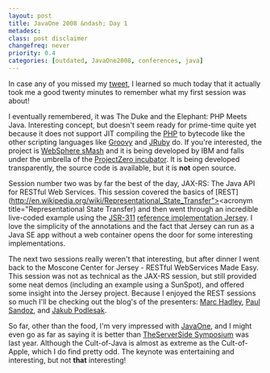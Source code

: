 ```yaml
---
layout: post
title: JavaOne 2008 &ndash; Day 1
metadesc: 
class: post disclaimer
changefreq: never
priority: 0.4
categories: [outdated, JavaOne2008, conferences, java]
---
```

In case any of you missed my [tweet](http://twitter.com/edelabar/statuses/805133233), 
I learned so much today that it actually took me a good twenty minutes to remember what my first 
session was about!

I eventually remembered, it was The Duke and the Elephant: PHP Meets 
Java.  Interesting concept, but doesn't seem ready for prime-time quite yet because it does not 
support JIT compiling the 
[PHP](http://www.php.net/) to bytecode like the other 
scripting languages like [Groovy](http://groovy.codehaus.org/) and 
[JRuby](http://jruby.codehaus.org/) do.  If you're interested, the project is 
[WebSphere sMash](http://www-306.ibm.com/software/webservers/smash/) and it is being developed by 
IBM and falls under the umbrella of the [ProjectZero incubator](http://www.projectzero.org/). 
It is being developed transparently, the source code is available, but it is **not** 
open source.

Session number two was by far the best of the day, JAX-RS: The Java API 
for RESTful Web Services.  This session covered the basics of [REST</acronym>](http://en.wikipedia.org/wiki/Representational_State_Transfer"><acronym title="Representational State Transfer) 
and then went through an incredible live-coded example using the [JSR-311](http://jcp.org/en/jsr/detail?id=311) 
[reference implementation Jersey](https://jersey.dev.java.net/).  I love the simplicity 
of the annotations and the fact that Jersey can run as a Java SE app 
without a web container opens the door for some interesting implementations.

The next two sessions really weren't that interesting, but after dinner I went back to the Moscone 
Center for Jersey - RESTful WebServices Made Easy.  This session was not as technical as the 
JAX-RS session, but still provided some neat 
demos (including an example using a SunSpot), and offered some insight into the Jersey project. 
Because I enjoyed the REST sessions so much I'll be checking out the 
blog's of the presenters: [Marc Hadley](http://weblogs.java.net/blog/mhadley/), 
[Paul Sandoz](http://blogs.sun.com/sandoz/), and 
[Jakub Podlesak](http://blogs.sun.com/japod/).

So far, other than the food, I'm very impressed with [JavaOne](http://java.sun.com/javaone), 
and I might even go as far as saying it is better than 
[TheServerSide Symposium](http://javasymposium.techtarget.com/lasvegas/index.html) was last year. 
Although the Cult-of-Java is almost as extreme as the Cult-of-Apple, which I do find pretty odd. 
The keynote was entertaining and interesting, but not **that** interesting!
